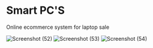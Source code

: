 # Smart PC'S
 Online ecommerce system for laptop sale
 
 ![Screenshot (52)](https://user-images.githubusercontent.com/50916200/119253565-84210600-bbba-11eb-9365-b35bf0a26a08.png)
 ![Screenshot (53)](https://user-images.githubusercontent.com/50916200/119253600-a450c500-bbba-11eb-9c4f-3c8a43ce400e.png)
![Screenshot (54)](https://user-images.githubusercontent.com/50916200/119253602-a61a8880-bbba-11eb-87a1-db485cfb884e.png)

